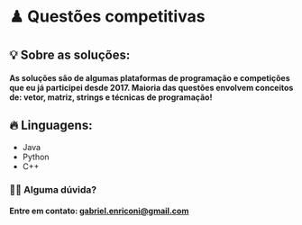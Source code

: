 <h1>♟ Questões competitivas<h1>
  
<h2>💡 Sobre as soluções:
<h4>As soluções são de algumas plataformas de programação e competições que eu já participei desde 2017. Maioria das questões envolvem conceitos de: vetor, matriz, strings e técnicas de programação!</h4>
 
<h2>🔥 Linguagens: </h2>
<ul>
  <li>Java</li>
  <li>Python</li>
  <li>C++</li>
</ul>
  
<h3>🙆‍♀️ Alguma dúvida?</h3>
<h4>Entre em contato: <a href="gabriel.enriconi@gmail.com" target="_blank">gabriel.enriconi@gmail.com</a></h4>
